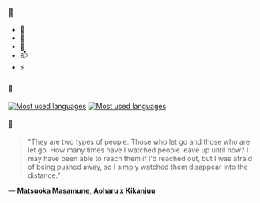 ### 👋

- 🔭
- 🌱
- 💬
- 📫
- ⚡

#### 🧏

[![Most used languages](https://github-readme-stats-aynah.vercel.app/api/top-langs/?username=aynh&theme=solarized-dark&langs_count=6&layout=compact&hide_title=true)](https://github.com/anuraghazra/github-readme-stats#gh-dark-mode-only)
[![Most used languages](https://github-readme-stats-aynah.vercel.app/api/top-langs/?username=aynh&theme=solarized-light&langs_count=6&layout=compact&hide_title=true)](https://github.com/anuraghazra/github-readme-stats#gh-light-mode-only)

#### 💬

> "They are two types of people. Those who let go and those who are let go. How many times have I watched people leave up until now? I may have been able to reach them if I'd reached out, but I was afraid of being pushed away, so I simply watched them disappear into the distance."

&mdash; [**Matsuoka Masamune**](https://myanimelist.net/character.php?q=Matsuoka%20Masamune&cat=character), [**Aoharu x Kikanjuu**](https://myanimelist.net/search/all?q=Aoharu%20x%20Kikanjuu&cat=all)
